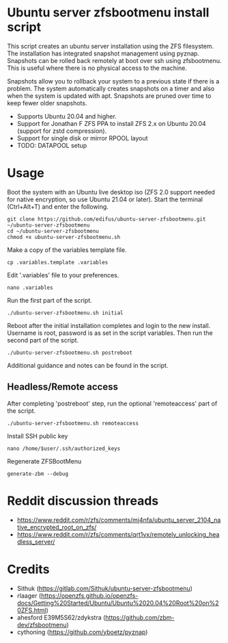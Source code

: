 # Ubuntu server zfsbootmenu install script
This script creates an ubuntu server installation using the ZFS filesystem. The installation has integrated snapshot management using pyznap. Snapshots can be rolled back remotely at boot over ssh using zfsbootmenu. This is useful where there is no physical access to the machine.

Snapshots allow you to rollback your system to a previous state if there is a problem. The system automatically creates snapshots on a timer and also when the system is updated with apt. Snapshots are pruned over time to keep fewer older snapshots.

* Supports Ubuntu 20.04 and higher.
* Support for Jonathan F ZFS PPA to install ZFS 2.x on Ubuntu 20.04 (support for zstd compression).
* Support for single disk or mirror RPOOL layout
* TODO: DATAPOOL setup


# Usage
Boot the system with an Ubuntu live desktop iso (ZFS 2.0 support needed for native encryption, so use Ubuntu 21.04 or later). Start the terminal (Ctrl+Alt+T) and enter the following.

	git clone https://github.com/edifus/ubuntu-server-zfsbootmenu.git ~/ubuntu-server-zfsbootmenu
    cd ~/ubuntu-server-zfsbootmenu
    chmod +x ubuntu-server-zfsbootmenu.sh

Make a copy of the variables template file.

	cp .variables.template .variables

Edit '.variables' file to your preferences.

	nano .variables

Run the first part of the script.

	./ubuntu-server-zfsbootmenu.sh initial

Reboot after the initial installation completes and login to the new install. Username is root, password is as set in the script variables. Then run the second part of the script.

	./ubuntu-server-zfsbootmenu.sh postreboot

Additional guidance and notes can be found in the script.

## Headless/Remote access
After completing 'postreboot' step, run the optional 'remoteaccess' part of the script.

	./ubuntu-server-zfsbootmenu.sh remoteaccess

Install SSH public key

	nano /home/$user/.ssh/authorized_keys

Regenerate ZFSBootMenu

	generate-zbm --debug


# Reddit discussion threads
* https://www.reddit.com/r/zfs/comments/mj4nfa/ubuntu_server_2104_native_encrypted_root_on_zfs/
* https://www.reddit.com/r/zfs/comments/qrt1vx/remotely_unlocking_headless_server/


# Credits
* Sithuk (https://gitlab.com/Sithuk/ubuntu-server-zfsbootmenu)
* rlaager (https://openzfs.github.io/openzfs-docs/Getting%20Started/Ubuntu/Ubuntu%2020.04%20Root%20on%20ZFS.html)
* ahesford E39M5S62/zdykstra (https://github.com/zbm-dev/zfsbootmenu)
* cythoning (https://github.com/yboetz/pyznap)
